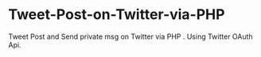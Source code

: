 # Tweet-Post-on-Twitter-via-PHP
Tweet Post and Send private msg on Twitter via PHP . Using Twitter OAuth Api.
